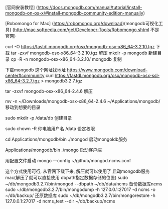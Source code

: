 
[官网安装教程]
(https://docs.mongodb.com/manual/tutorial/install-mongodb-on-os-x/#install-mongodb-community-edition-manually)

[Robomongo for Mac]
(https://robomongo.org/download)(mongodb可视化工具)
(http://mac.softpedia.com/get/Developer-Tools/Robomongo.shtml 不是官网)

curl -O https://fastdl.mongodb.org/osx/mongodb-osx-x86_64-3.2.10.tgz  下载
tar -zxvf mongodb-osx-x86_64-3.2.10.tgz  解压
mkdir -p mongodb   新建目录
cp -R -n mongodb-osx-x86_64-3.2.10/ mongodb  复制

下载mongodb 这个网址找地址  https://www.mongodb.com/download-center#community
curl https://fastdl.mongodb.org/osx/mongodb-osx-ssl-x86_64-3.2.7.tgz > mongodb3.2.7.tgz

tar -zxvf mongodb-osx-x86_64-2.4.6   解压

mv -n ~/Downloads/mongodb-osx-x86_64-2.4.6 ~/Applications/mongodb/  移动到想要的目录


sudo mkdir -p /data/db   创建目录

sudo chown -R  你电脑用户名 /data  设定权限

cd Applications/mongodb/bin
./mongod        启动mongoldb服务

Applications/mongodb/bin
./mongo     启动客户端

用配置文件启动
mongo —config ~/github/mongod.ncms.conf


这个方式使用可行, 从官网下载下来, 解压就可以使用了
启动mongodb服务 mac(解压了就可以直接使用 dbpath指定数据存储的位置)
sudo ~/db/mongodb3.2.7/bin/mongod --dbpath ~/db/data/ncms
备份数据库ncms
sudo ~/db/mongodb3.2.7/bin/mongodump -h 127.0.0.1:27017 -d ncms -o ~/db/backup/
还原数据库
sudo ~/db/mongodb3.2.7/bin/mongorestore -h 127.0.0.1:27017 -d ncms_test --dir ~/db/backup/ncms
